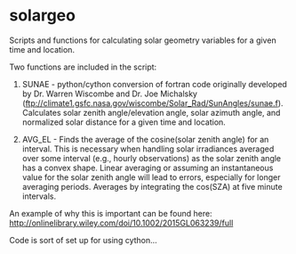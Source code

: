 # solargeo
Scripts and functions for calculating solar geometry variables for a given time and location.

Two functions are included in the script:

1) SUNAE - python/cython conversion of fortran code originally developed by Dr. Warren Wiscombe and Dr. Joe Michalsky (ftp://climate1.gsfc.nasa.gov/wiscombe/Solar_Rad/SunAngles/sunae.f). Calculates solar zenith angle/elevation angle, solar azimuth angle, and normalized solar distance for a given time and location.

2) AVG_EL - Finds the average of the cosine(solar zenith angle) for an interval. This is necessary when handling solar irradiances averaged over some interval (e.g., hourly observations) as the solar zenith angle has a convex shape. Linear averaging or assuming an instantaneous value for the solar zenith angle will lead to errors, especially for longer averaging periods. Averages by integrating the cos(SZA) at five minute intervals. 

An example of why this is important can be found here: http://onlinelibrary.wiley.com/doi/10.1002/2015GL063239/full 

Code is sort of set up for using cython... 
